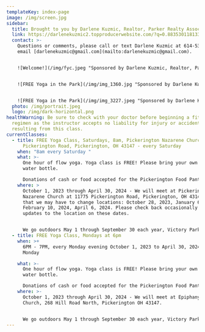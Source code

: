 ```yaml
---
templateKey: index-page
image: /img/screen.jpg
sidebar:
  title: Brought to you by Darlene Kuzmic, Realtor, Parker Realty Associates
  link: https://darlenekuzmic2.topproducerwebsite.com/?q=0.8835301181331974
  contact: >-
    Questions or comments, please call or text Darlene Kuzmic at 614-531-2050 or
    email [darlenekuzmic@gmail.com](mailto:darlenekuzmic@gmail.com).


    ![Welcome!](/img/fyc.jpeg "Sponsored by Darlene Kuzmic, Realtor, Parker Realty Associates")


    ![FREE Yoga in the Park](/img/img_1360.jpg "Sponsored by Darlene Kuzmic, Realtor, Parker Realty Associates")


    ![FREE Yoga in the Park](/img/img_3227.jpeg "Sponsored by Darlene Kuzmic, Realtor, Parker Realty Associates")
  photo: /img/portrait.jpeg
  logo: /img/dark-horizontal.png
healthWarning: Be sure to check with your doctor before beginning a fitness
  regimen as the instructor accepts no liability for injury or accidents
  resulting from this class.
currentClasses:
  - title: FREE Yoga Class, Saturdays, 8am, Pickerington Nazarene Church, 11775
      Pickerington Road, Pickerington, OH 43147 - every Saturday
    when: "8am every Saturday "
    what: >-
      One hour of flow yoga. Yoga class is FREE! Please bring your own mat and
      water bottle.  

      Donations of cash or food accepted for the Pickerington Food Pantry. Used eyeglasses and used medicine bottles collected for Pickerington Lions Club. 
    where: >
      October 1, 2023 through April 30, 2024 - We will meet at Pickerington
      Nazarene Church at 11775 Pickerington Road, Pickerington, OH 43147. Dates
      that we may have to change locations: October 28, 2023, January 6, 2024,
      February 10, 2024, April 6, 2024. Please check back occasionally for
      updates to the location on these dates.


      We go outdoors May 1 through September 30 each year, Victory Park, across from Pickerington City Hall, 100 Lockville Road, Pickerington, OH 43147
  - title: FREE Yoga Class, Mondays at 6pm
    when: >+
      6PM - 7PM, every Monday evening October 1, 2023 to April 30, 2024 - every
      Monday

    what: >-
      One hour of flow yoga. Yoga class is FREE! Please bring your own mat and
      water bottle. 

      Donations of cash or food accepted for the Pickerington Food Pantry. Used eyeglasses and used medicine bottles collected for Pickerington Lions Club. 
    where: >-
      October 1, 2023 through April 30, 2024 - We will meet at Epiphany Lutheran
      Church, 268 Hill Road North, Pickerington OH 43147. 


      We go outdoors May 1 through September 30 each year, Victory Park, across from Pickerington City Hall, 100 Lockville Road, Pickerington, OH 43147
---
```

